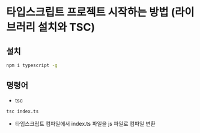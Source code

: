 # 타입스크립트 프로젝트 시작하는 방법 (라이브러리 설치와 TSC)

## 설치
```bash
npm i typescript -g 
```

## 명령어
- tsc
```bash
tsc index.ts
```
- 타입스크립트 컴파일에서 index.ts 파일을 js 파일로 컴파일 변환